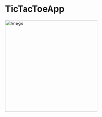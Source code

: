# TicTacToeApp
<img src="https://user-images.githubusercontent.com/75619408/185258695-d53560ee-a0d8-4ff7-84ee-f92b5e854119.jpg" alt="Image" width="300">
